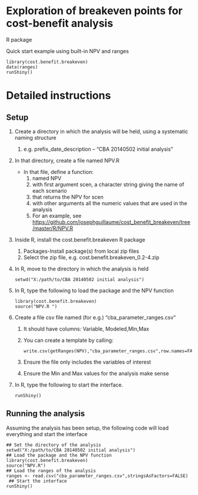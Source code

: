 Exploration of breakeven points for cost-benefit analysis
=========================================================

R package 

Quick start example using built-in NPV and ranges
```
library(cost.benefit.breakeven)
data(ranges)
runShiny()
```

Detailed instructions
======================
Setup
------
1.	Create a directory in which the analysis will be held, using a systematic naming structure
    1.	e.g. prefix_date_description – “CBA 20140502 initial analysis”
2.	In that directory, create a file named NPV.R
    -	In that file, define a function:
        1.	 named NPV
        2.	with first argument scen, a character string giving the name of each scenario
        3.	that returns the NPV for scen
        4.	with other arguments all the numeric values that are used in the analysis
        5.	For an example, see https://github.com/josephguillaume/cost_benefit_breakeven/tree/master/R/NPV.R
3.	Inside R, install the cost.benefit.breakeven R package 
    1.	Packages-Install package(s) from local zip files
    2.	Select the zip file, e.g. cost.benefit.breakeven_0.2-4.zip
4.	In R, move to the directory in which the analysis is held

        setwd("X:/path/to/CBA 20140502 initial analysis")
    
5.	In R, type the following to load the package and the NPV function

        library(cost.benefit.breakeven)
        source("NPV.R ")

6.	Create a file csv file named (for e.g.) “cba_parameter_ranges.csv”
    1.	It should have columns: Variable, Modeled,Min,Max
    2.	You can create a template by calling:

            write.csv(getRanges(NPV),"cba_parameter_ranges.csv",row.names=FALSE)

    3.	Ensure the file only includes the variables of interest
    4.	Ensure the Min and Max values for the analysis make sense
7.	In R, type the following to start the interface. 

        runShiny()

Running the analysis
--------------------

Assuming the analysis has been setup, the following code will load  everything and start the interface

    ## Set the directory of the analysis
    setwd("X:/path/to/CBA 20140502 initial analysis")
    ## Load the package and the NPV function
    library(cost.benefit.breakeven)
    source("NPV.R")
    ## Load the ranges of the analysis
    ranges <- read.csv("cba_parameter_ranges.csv",stringsAsFactors=FALSE)
     ## Start the interface
    runShiny()
